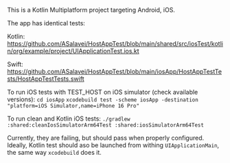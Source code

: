 This is a Kotlin Multiplatform project targeting Android, iOS.

The app has identical tests:

Kotlin: https://github.com/ASalavei/HostAppTest/blob/main/shared/src/iosTest/kotlin/org/example/project/UIApplicationTest.ios.kt

Swift: https://github.com/ASalavei/HostAppTest/blob/main/iosApp/HostAppTestTests/HostAppTestTests.swift

To run iOS tests with TEST_HOST on iOS simulator (check available versions):
`cd iosApp`
`xcodebuild test -scheme iosApp -destination "platform=iOS Simulator,name=iPhone 16 Pro"`

To run clean and Kotlin iOS tests:
`./gradlew :shared:cleanIosSimulatorArm64Test :shared:iosSimulatorArm64Test`

Currently, they are failing, but should pass when properly configured. Ideally, Kotlin test should aso be launched from withing `UIApplicationMain`, the same way `xcodebuild` does it.
